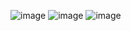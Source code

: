 ![image](https://github.com/andrew0416/ARInitialChessBoard/assets/5708754/4749684d-4696-467e-9de1-04eff365241a)
![image](https://github.com/andrew0416/ARInitialChessBoard/assets/5708754/c548d3c7-2feb-4955-ba7a-1d390a0b5e94)
![image](https://github.com/andrew0416/ARInitialChessBoard/assets/5708754/10126552-de48-4310-8652-a6980a179470)
